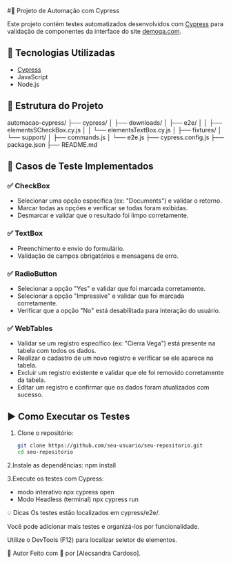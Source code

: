 #🧪 Projeto de Automação com Cypress

Este projeto contém testes automatizados desenvolvidos com [Cypress](https://www.cypress.io/) para validação de componentes da interface do site [demoqa.com](https://demoqa.com).

## 🚀 Tecnologias Utilizadas

- [Cypress](https://docs.cypress.io/)
- JavaScript
- Node.js

## 📁 Estrutura do Projeto

automacao-cypress/ ├── cypress/ │ ├── downloads/ │ ├── e2e/ │ │ ├── elementsSCheckBox.cy.js │ │ └── elementsTextBox.cy.js │ ├── fixtures/ │ └── support/ │ ├── commands.js │ └── e2e.js ├── cypress.config.js ├── package.json ├── README.md

## 🧪 Casos de Teste Implementados

### ✅ CheckBox
- Selecionar uma opção específica (ex: "Documents") e validar o retorno.
- Marcar todas as opções e verificar se todas foram exibidas.
- Desmarcar e validar que o resultado foi limpo corretamente.

### ✅ TextBox
- Preenchimento e envio do formulário.
- Validação de campos obrigatórios e mensagens de erro.

### ✅ RadioButton
- Selecionar a opção "Yes" e validar que foi marcada corretamente.
- Selecionar a opção "Impressive" e validar que foi marcada corretamente.
- Verificar que a opção "No" está desabilitada para interação do usuário.

### ✅ WebTables
- Validar se um registro específico (ex: "Cierra Vega") está presente na tabela com todos os dados.
- Realizar o cadastro de um novo registro e verificar se ele aparece na tabela.
- Excluir um registro existente e validar que ele foi removido corretamente da tabela.
- Editar um registro e confirmar que os dados foram atualizados com sucesso.

## ▶️ Como Executar os Testes

1. Clone o repositório:
   ```bash
   git clone https://github.com/seu-usuario/seu-repositorio.git
   cd seu-repositorio

2.Instale as dependências:
  npm install

3.Execute os testes com Cypress:
 - modo interativo
    npx cypress open
 - Modo Headless (terminal)
    npx cypress run

💡 Dicas
Os testes estão localizados em cypress/e2e/.

Você pode adicionar mais testes e organizá-los por funcionalidade.

Utilize o DevTools (F12) para localizar seletor de elementos.

📝 Autor
Feito com 💙 por [Alecsandra Cardoso].


